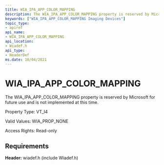 ```yaml
---
title: WIA_IPA_APP_COLOR_MAPPING
description: The WIA_IPA_APP_COLOR_MAPPING property is reserved by Microsoft for future use and is not implemented at this time.
keywords: ["WIA_IPA_APP_COLOR_MAPPING Imaging Devices"]
topic_type:
- apiref
api_name:
- WIA_IPA_APP_COLOR_MAPPING
api_location:
- Wiadef.h
api_type:
- HeaderDef
ms.date: 10/04/2021
---
```


# WIA_IPA_APP_COLOR_MAPPING

The WIA_IPA_APP_COLOR_MAPPING property is reserved by Microsoft for future use and is not implemented at this time.

Property Type: VT_I4

Valid Values: WIA_PROP_NONE

Access Rights: Read-only

## Requirements

**Header:** wiadef.h (include Wiadef.h)

